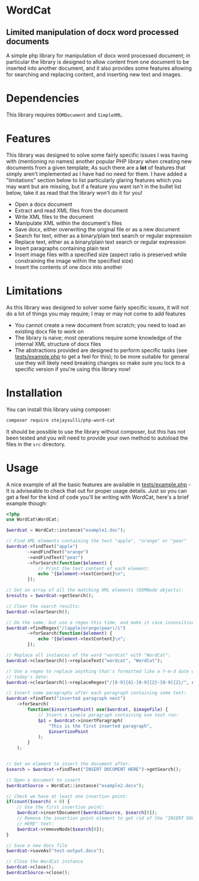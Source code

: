 # WordCat
## Limited manipulation of docx word processed documents
A simple php library for manipulation of docx word processed document; in particular the library is designed to allow content from one document to be inserted into another document, and it also provides some features allowing for searching and replacing content, and inserting new text and images.

# Dependencies
This library requires `DOMDocument` and `SimpleXML`.

# Features
This library was designed to solve some fairly specific issues I was having with (mentioning no names) another popular PHP library when creating new documents from a given template; As such there are a **lot** of features that simply aren't implemented as I have had no need for them. I have added a "limitations" section below to list particularly glaring features which you may want but are missing, but if a feature you want isn't in the bullet list below, take it as read that the library won't do it for you!

* Open a docx document
* Extract and read  XML files from the document
* Write XML files to the document
* Manipulate XML within the document's files
* Save docx, either overwriting the original file or as a new document
* Search for text, either as a binary/plain text search or regular expression
* Replace text, either as a binary/plain text search or regular expression
* Insert paragraphs containing plain text
* Insert image files with a specified size (aspect ratio is preserved while constraining the image within the specified size)
* Insert the contents of one docx into another

# Limitations
As this library was designed to solver some fairly specific issues, it will not do a lot of things you may require; I may or may not come to add features

* You cannot create a new document from scratch; you need to load an existing docx file to work on
* The library is naive; most operations require some knowledge of the internal XML structure of docx files
* The abstractions provided are designed to perform specific tasks (see [tests/example.php](./tests/example.php) to get a feel for this); to be more suitable for general use they will likely need breaking changes so make sure you lock to a specific version if you're using this library now!

# Installation

You can install this library using composer:

```bash
composer require stejaysulli/php-word-cat
```

It should be possible to use the library without composer, but this has not been tested and you will need to provide your own method to autoload the files in the `src` directory.

# Usage

A nice example of all the basic features are available in [tests/example.php](./tests/example.php) - It is adviseable to check that out for proper usage details. Just so you can get a feel for the kind of code you'll be writing with WordCat, here's a brief example though:

```php
<?php
use WordCat\WordCat;

$wordcat = WordCat::instance("example1.doc");

// Find XML elements containing the text "apple", "orange" or "pear"
$wordcat->findText("apple")
        ->andFindText("orange")
        ->andFindText("pear")
        ->forSearch(function($element) {
            // Print the text content of each element:
            echo "{$element->textContent}\n";
        });

// Get an array of all the matching XML elements (DOMNode objects):
$results = $wordcat->getSearch();

// Clear the search results:
$wordcat->clearSearch();

// Do the same, but use a regex this time, and make it case insensitive:
$wordcat->findRegex("/(apple|orange|pear)/i")
        ->forSearch(function($element) {
            echo "{$element->textContent}\n";
        });

// Replace all instances of the word "wordcat" with "WordCat":
$wordcat->clearSearch()->replaceText("wordcat", "WordCat");

// Use a regex to replace anything that's formatted like a Y-m-d date with
// today's date:
$wordcat->clearSearch()->replaceRegex("/[0-9]{4}-[0-9]{2}-[0-9]{2}/", date("Y-m-d"));

// Insert some paragraphs after each paragraph containing some text:
$wordcat->findText("inserted paragraph next")
    ->forSearch(
        function($insertionPoint) use($wordcat, $imageFile) {
            // Insert a simple paragraph containing one text run:
            $p1 = $wordcat->insertParagraph(
                "This is the first inserted paragraph",
                $insertionPoint
            );
        }
    );


// Get an element to insert the document after:
$search = $wordcat->findText("INSERT DOCUMENT HERE")->getSearch();

// Open a document to insert
$wordcatSource = WordCat::instance("example2.docx");

// Check we have at least one insertion point:
if(count($search) > 0) {
    // Use the first insertion point:
    $wordcat->insertDocument($wordcatSource, $search[0]);
    // Remove the insertion point element to get rid of the "INSERT DOCUMENT
    // HERE" text:
    $wordcat->removeNode($search[0]);
}

// Save a new docx file
$wordcat->saveAs("test-output.docx");

// Close the WordCat instance
$wordcat->close();
$wordcatSource->close();

```
